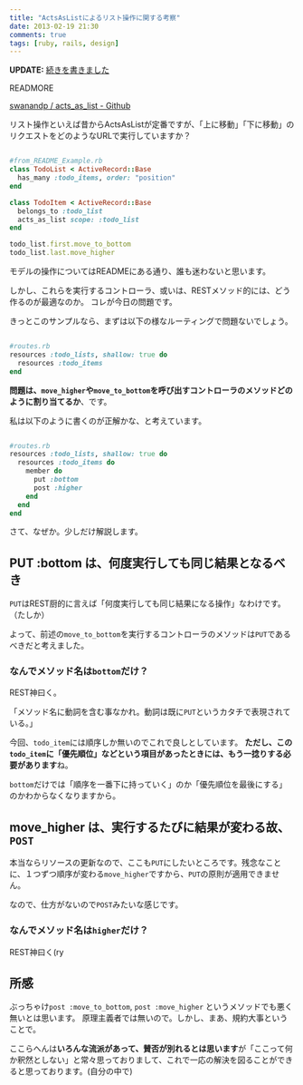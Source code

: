 ```yaml
---
title: "ActsAsListによるリスト操作に関する考察"
date: 2013-02-19 21:30
comments: true
tags: [ruby, rails, design]
---
```


**UPDATE:** [続きを書きました](/blog/2013/02/25/move-position-resources-best-practices/)

READMORE

[swanandp / acts_as_list - Github](https://github.com/swanandp/acts_as_list)

リスト操作といえば昔からActsAsListが定番ですが、「上に移動」「下に移動」のリクエストをどのようなURLで実行していますか？

``` ruby

#from_README_Example.rb
class TodoList < ActiveRecord::Base
  has_many :todo_items, order: "position"
end

class TodoItem < ActiveRecord::Base
  belongs_to :todo_list
  acts_as_list scope: :todo_list
end

todo_list.first.move_to_bottom
todo_list.last.move_higher
```

モデルの操作についてはREADMEにある通り、誰も迷わないと思います。

しかし、これらを実行するコントローラ、或いは、RESTメソッド的には、どう作るのが最適なのか。
コレが今日の問題です。

きっとこのサンプルなら、まずは以下の様なルーティングで問題ないでしょう。
``` ruby

#routes.rb
resources :todo_lists, shallow: true do
  resources :todo_items
end
```

**問題は、`move_higher`や`move_to_bottom`を呼び出すコントローラのメソッドどのように割り当てるか**、です。

私は以下のように書くのが正解かな、と考えています。
``` ruby

#routes.rb
resources :todo_lists, shallow: true do
  resources :todo_items do
    member do
      put :bottom
      post :higher
    end
  end
end
```

さて、なぜか。少しだけ解説します。

## PUT :bottom は、何度実行しても同じ結果となるべき

`PUT`はREST厨的に言えば「何度実行しても同じ結果になる操作」なわけです。（たしか）

よって、前述の`move_to_bottom`を実行するコントローラのメソッドは`PUT`であるべきだと考えました。

### なんでメソッド名は`bottom`だけ？

REST神曰く。

「メソッド名に動詞を含む事なかれ。動詞は既に`PUT`というカタチで表現されている。」

今回、`todo_item`には順序しか無いのでこれで良しとしています。
**ただし、この`todo_item`に「優先順位」などという項目があったときには、もう一捻りする必要があります**ね。

`bottom`だけでは「順序を一番下に持っていく」のか「優先順位を最後にする」のかわからなくなりますから。

## move_higher は、実行するたびに結果が変わる故、`POST`

本当ならリソースの更新なので、ここも`PUT`にしたいところです。残念なことに、１つずつ順序が変わる`move_higher`ですから、`PUT`の原則が適用できません。

なので、仕方がないので`POST`みたいな感じです。

### なんでメソッド名は`higher`だけ？

REST神曰く(ry

## 所感

ぶっちゃけ`post :move_to_bottom`, `post :move_higher` というメソッドでも悪く無いとは思います。
原理主義者では無いので。しかし、まあ、規約大事ということで。

ここらへんは**いろんな流派があって、賛否が別れるとは思います**が「ここって何か釈然としない」と常々思っておりまして、これで一応の解決を図ることができると思っております。(自分の中で)



